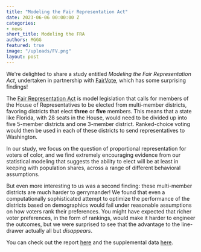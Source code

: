 ```yaml
---
title: "Modeling the Fair Representation Act"
date: 2023-06-06 00:00:00 Z
categories:
- news  
short_title: Modeling the FRA
authors: MGGG
featured: true
image: "/uploads/FV.png"
layout: post
---
```

 
We're delighted to share a study entitled *Modeling the Fair Representation Act*, undertaken in 
partnership with [FairVote](https://fairvote.org), which has some surprising findings!

The [Fair Representation Act](https://fairvote.org/our-reforms/fair-representation-act/) is model legislation that calls for members of the House of Representatives to be elected from multi-member districts, favoring districts that elect **three** or **five** members.  This means that a state like Florida, with 28 seats in the House, would need to be divided up into five 5-member districts and one 3-member district.  Ranked-choice voting would then be used in each of these districts to send representatives to Washington.

In our study, we focus on the question of proportional representation for voters of color, and we find extremely encouraging evidence from our statistical modeling that suggests the ability to elect will be at least in keeping with population shares, across a range of different behavioral assumptions.  

But even more interesting to us was a second finding:  these multi-member districts are much harder to gerrymander!  We found that even a computationally sophisticated attempt to optimize the performance of the districts based on demographics would fail under reasonable assumptions on how voters rank their preferences.  You might have expected that richer voter preferences, in the form of rankings, would make it harder to engineer the outcomes, but we were surprised to see that the advantage to the line-drawer actually all but *disappears*.

You can check out the report [here](https://mggg.org/FRA-Report) and the supplemental data [here](https://mggg.org/FRA-Supplement).
